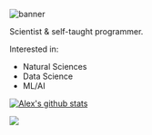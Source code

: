 ![banner](https://user-images.githubusercontent.com/101715326/158585781-04004098-f9e2-40c3-9350-010361799459.png)

Scientist & self-taught programmer.

Interested in:
- Natural Sciences
- Data Science
- ML/AI

[![Alex's github stats](https://github-readme-stats.vercel.app/api?username=escasinas&theme=radical&show_icons=true)](https://github.com/escasinas)

![](https://komarev.com/ghpvc/?username=escasinas&color=orange)
